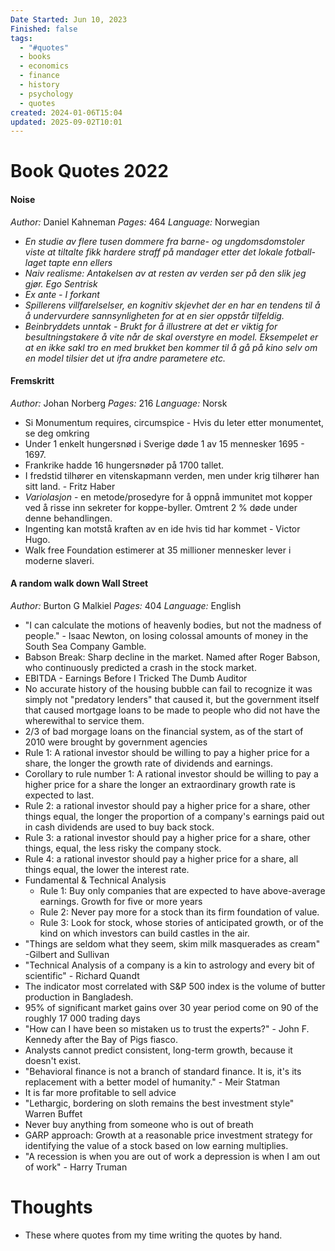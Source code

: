 ```yaml
---
Date Started: Jun 10, 2023
Finished: false
tags:
  - "#quotes"
  - books
  - economics
  - finance
  - history
  - psychology
  - quotes
created: 2024-01-06T15:04
updated: 2025-09-02T10:01
---
```


# Book Quotes 2022

#### Noise
_Author:_ Daniel Kahneman 
_Pages:_ 464
_Language:_ Norwegian
- *En studie av flere tusen dommere fra barne- og ungdomsdomstoler viste at tiltalte fikk hardere straff på mandager etter det lokale fotball-laget tapte enn ellers*
- *Naiv realisme: Antakelsen av at resten av verden ser på den slik jeg gjør. Ego Sentrisk*
- *Ex ante - I forkant*
- *Spillerens villfarelselser, en kognitiv skjevhet der en har en tendens til å å undervurdere sannsynligheten for at en sier oppstår tilfeldig.* 
- *Beinbryddets unntak - Brukt for å illustrere at det er viktig for besultningstakere å vite når de skal overstyre en model. Eksempelet er at en ikke sakl tro en med brukket ben kommer til å gå på kino selv om en model tilsier det ut ifra andre parametere etc.* 


#### Fremskritt
_Author:_ Johan Norberg
_Pages:_ 216
_Language:_ Norsk
-  Si Monumentum requires, circumspice - Hvis du leter etter monumentet, se deg omkring
- Under 1 enkelt hungersnød i Sverige døde 1 av 15 mennesker 1695 - 1697.
- Frankrike hadde 16 hungersnøder på 1700 tallet. 
- I fredstid tilhører en vitenskapmann verden, men under krig tilhører han sitt land.  - Fritz Haber 
- _Variolasjon_ - en metode/prosedyre for å oppnå immunitet mot kopper ved å risse inn sekreter for koppe-byller. Omtrent 2 % døde under denne behandlingen. 
- Ingenting kan motstå kraften av en ide hvis tid har kommet - Victor Hugo. 
- Walk free Foundation estimerer at 35 millioner mennesker lever i moderne slaveri. 
#### A random walk down Wall Street
_Author:_ Burton G Malkiel
_Pages:_ 404
_Language:_ English
- "I can calculate the motions of heavenly bodies, but not the madness of people." - Isaac Newton, on losing colossal amounts of money in the South Sea Company Gamble.
- Babson Break: Sharp decline in the market. Named after Roger Babson, who continuously predicted a crash in the stock market.
- EBITDA - Earnings Before I Tricked The Dumb Auditor
- No accurate history of the housing bubble can fail to recognize it was simply not "predatory lenders" that caused it, but the government itself that caused mortgage loans to be made to people who did not have the wherewithal to service them. 
- 2/3 of bad morgage loans on the financial system, as of the start of 2010 were brought by government agencies
- Rule 1: A rational investor should be willing to pay a higher price for a share, the longer the growth rate of dividends and earnings.
- Corollary to rule number 1: A rational investor should be willing to pay a higher price for a share the longer an extraordinary growth rate is expected to last.
- Rule 2: a rational investor should pay a higher price for a share, other things equal, the longer the proportion of a company's earnings paid out in cash dividends are used to buy back stock.
- Rule 3: a rational investor should pay a higher price for a share, other things, equal, the less risky the company stock.
- Rule 4: a rational investor should pay a higher price for a share, all things equal, the lower the interest rate.
- Fundamental & Technical Analysis
	- Rule 1: Buy only companies that are expected to have above-average earnings. Growth for five or more years
	- Rule 2: Never pay more for a stock than its firm foundation of value.
	- Rule 3: Look for stock, whose stories of anticipated growth, or of the kind on which investors can build castles in the air.
- "Things are seldom what they seem, skim milk masquerades as cream" -Gilbert and Sullivan
- "Technical Analysis of a company is a kin to astrology and every bit of scientific" - Richard Quandt
- The indicator most correlated with S&P 500 index is the volume of butter production in Bangladesh.
- 95% of significant market gains over 30 year period come on 90 of the roughly 17 000 trading days
- "How can I have been so mistaken us to trust the experts?" - John F. Kennedy after the Bay of Pigs fiasco. 
-  Analysts cannot predict consistent, long-term growth, because it doesn't exist.
- "Behavioral finance is not a branch of standard finance. It is, it's its replacement with a better model of humanity." - Meir Statman
- It is far more profitable to sell advice
- "Lethargic, bordering on sloth remains the best investment style" Warren Buffet
- Never buy anything from someone who is out of breath
- GARP approach: Growth at a reasonable price investment strategy for identifying the value of a stock based on low earning multiplies.
- "A recession is when you are out of work a depression is when I am out of work" - Harry Truman

# Thoughts 
- These where quotes from my time writing the quotes by hand. 


